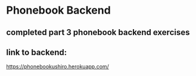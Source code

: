 # Phonebook Backend

## completed part 3 phonebook backend exercises

## link to backend:
https://phonebookushiro.herokuapp.com/
